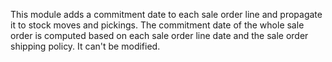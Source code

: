 This module adds a commitment date to each sale order line and propagate
it to stock moves and pickings. The commitment date of the whole sale
order is computed based on each sale order line date and the sale order
shipping policy. It can't be modified.

